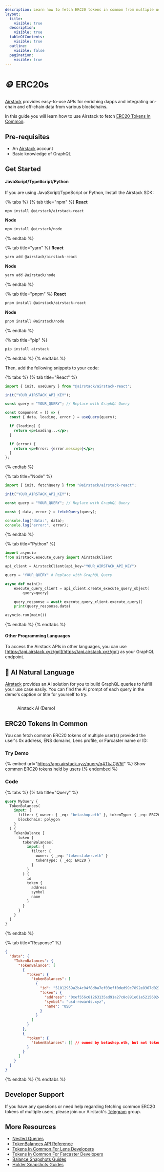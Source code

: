 ```yaml
---
description: Learn how to fetch ERC20 tokens in common from multiple users.
layout:
  title:
    visible: true
  description:
    visible: true
  tableOfContents:
    visible: true
  outline:
    visible: false
  pagination:
    visible: true
---
```


# 🪙 ERC20s

[Airstack](https://airstack.xyz) provides easy-to-use APIs for enriching dapps and integrating on-chain and off-chain data from various blockchains.

In this guide you will learn how to use Airstack to fetch [ERC20 Tokens In Common](erc20s.md#erc20-tokens-in-common).

## Pre-requisites

- An [Airstack](https://airstack.xyz/) account
- Basic knowledge of GraphQL

## Get Started

#### JavaScript/TypeScript/Python

If you are using JavaScript/TypeScript or Python, Install the Airstack SDK:

{% tabs %}
{% tab title="npm" %}
**React**

```sh
npm install @airstack/airstack-react
```

**Node**

```sh
npm install @airstack/node
```

{% endtab %}

{% tab title="yarn" %}
**React**

```sh
yarn add @airstack/airstack-react
```

**Node**

```sh
yarn add @airstack/node
```

{% endtab %}

{% tab title="pnpm" %}
**React**

```sh
pnpm install @airstack/airstack-react
```

**Node**

```sh
pnpm install @airstack/node
```

{% endtab %}

{% tab title="pip" %}

```sh
pip install airstack
```

{% endtab %}
{% endtabs %}

Then, add the following snippets to your code:

{% tabs %}
{% tab title="React" %}

```jsx
import { init, useQuery } from "@airstack/airstack-react";

init("YOUR_AIRSTACK_API_KEY");

const query = "YOUR_QUERY"; // Replace with GraphQL Query

const Component = () => {
  const { data, loading, error } = useQuery(query);

  if (loading) {
    return <p>Loading...</p>;
  }

  if (error) {
    return <p>Error: {error.message}</p>;
  }
};
```

{% endtab %}

{% tab title="Node" %}

```javascript
import { init, fetchQuery } from "@airstack/airstack-react";

init("YOUR_AIRSTACK_API_KEY");

const query = "YOUR_QUERY"; // Replace with GraphQL Query

const { data, error } = fetchQuery(query);

console.log("data:", data);
console.log("error:", error);
```

{% endtab %}

{% tab title="Python" %}

```python
import asyncio
from airstack.execute_query import AirstackClient

api_client = AirstackClient(api_key="YOUR_AIRSTACK_API_KEY")

query = "YOUR_QUERY" # Replace with GraphQL Query

async def main():
    execute_query_client = api_client.create_execute_query_object(
        query=query)

    query_response = await execute_query_client.execute_query()
    print(query_response.data)

asyncio.run(main())
```

{% endtab %}
{% endtabs %}

#### Other Programming Languages

To access the Airstack APIs in other languages, you can use [https://api.airstack.xyz/gql](https://api.airstack.xyz/gql) as your GraphQL endpoint.

## **🤖 AI Natural Language**[**​**](https://xmtp.org/docs/tutorials/query-xmtp#-ai-natural-language)

[Airstack](https://airstack.xyz/) provides an AI solution for you to build GraphQL queries to fulfill your use case easily. You can find the AI prompt of each query in the demo's caption or title for yourself to try.

<figure><img src="../../.gitbook/assets/NounsClip_060323FIN3.gif" alt=""><figcaption><p>Airstack AI (Demo)</p></figcaption></figure>

## ERC20 Tokens In Common

You can fetch common ERC20 tokens of multiple user(s) provided the user's 0x address, ENS domains, Lens profile, or Farcaster name or ID:

### Try Demo

{% embed url="https://app.airstack.xyz/query/q4TkJCjV5f" %}
Show common ERC20 tokens held by users
{% endembed %}

### Code

{% tabs %}
{% tab title="Query" %}

```graphql
query MyQuery {
  TokenBalances(
    input: {
      filter: { owner: { _eq: "betashop.eth" }, tokenType: { _eq: ERC20 } }
      blockchain: polygon
    }
  ) {
    TokenBalance {
      token {
        tokenBalances(
          input: {
            filter: {
              owner: { _eq: "tokenstaker.eth" }
              tokenType: { _eq: ERC20 }
            }
          }
        ) {
          id
          token {
            address
            symbol
            name
          }
        }
      }
    }
  }
}
```

{% endtab %}

{% tab title="Response" %}

```json
{
  "data": {
    "TokenBalances": {
      "TokenBalance": [
        {
          "token": {
            "tokenBalances": [
              {
                "id": "51012959a2b4c04f8dba7ef03eff0ded99c7892e8367d023680d66825287fbba",
                "token": {
                  "address": "0xef556c61263135ad91a27c8c891e61e521560240",
                  "symbol": "usd-rewards.xyz",
                  "name": "USD"
                }
              }
            ]
          }
        },
        {
          "token": {
            "tokenBalances": [] // owned by betashop.eth, but not tokenstaker.eth
          }
        }
      ]
    }
  }
}
```

{% endtab %}
{% endtabs %}

## Developer Support

If you have any questions or need help regarding fetching common ERC20 tokens of multiple users, please join our Airstack's [Telegram](https://t.me/+1k3c2FR7z51mNDRh) group.

## More Resources

- [Nested Queries](../../api-references/overview/nested-queries.md)
- [TokenBalances API Reference](../../api-references/api-reference/tokenbalances-api.md)
- [Tokens In Common For Lens Developers](../lens/tokens-in-common.md)
- [Tokens In Common For Farcaster Developers](../farcaster/tokens-in-common.md)
- [Balance Snapshots Guides](../balance-snapshots.md)
- [Holder Snapshots Guides](../holder-snapshots.md)
